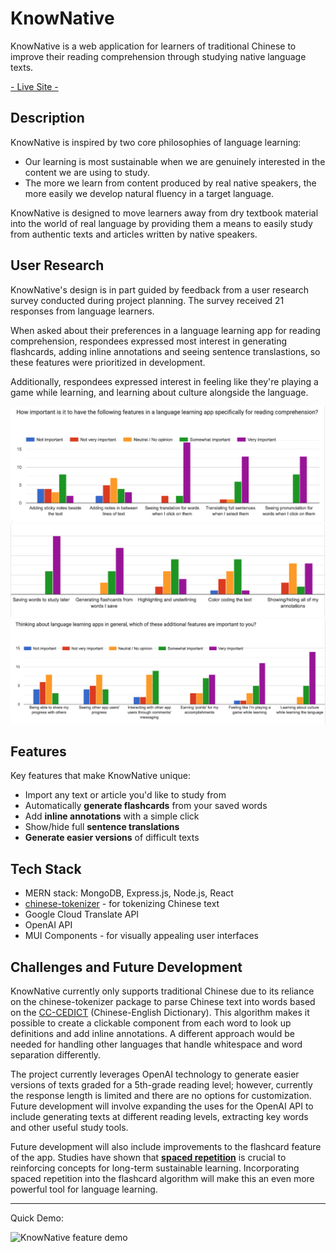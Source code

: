 # KnowNative

KnowNative is a web application for learners of traditional Chinese to improve their reading comprehension through studying native language texts.

[ - Live Site - ](https://knownative-730586de0f29.herokuapp.com/)

## Description

KnowNative is inspired by two core philosophies of language learning: 

* Our learning is most sustainable when we are genuinely interested in the content we are using to study.
* The more we learn from content produced by real native speakers, the more easily we develop natural fluency in a target language.

KnowNative is designed to move learners away from dry textbook material into the world of real language by providing them a means to easily study from authentic texts and articles written by native speakers.

## User Research

KnowNative's design is in part guided by feedback from a user research survey conducted during project planning. The survey received 21 responses from language learners.

When asked about their preferences in a language learning app for reading comprehension, respondees expressed most interest in generating flashcards, adding inline annotations and seeing sentence translastions, so these features were prioritized in development.

Additionally, respondees expressed interest in feeling like they're playing a game while learning, and learning about culture alongside the language.

![User Research Survey](/public/images/chart1.png)
![User Research Survey](/public/images/chart2.png)
![User Research Survey](/public/images/chart3.png)

## Features

Key features that make KnowNative unique:
- Import any text or article you'd like to study from
- Automatically **generate flashcards** from your saved words
- Add **inline annotations** with a simple click
- Show/hide full **sentence translations**
- **Generate easier versions** of difficult texts

## Tech Stack
- MERN stack: MongoDB, Express.js, Node.js, React
- [chinese-tokenizer](https://github.com/yishn/chinese-tokenizer) - for tokenizing Chinese text
- Google Cloud Translate API
- OpenAI API
- MUI Components - for visually appealing user interfaces

## Challenges and Future Development

KnowNative currently only supports traditional Chinese due to its reliance on the chinese-tokenizer package to parse Chinese text into words based on the [CC-CEDICT](https://www.mdbg.net/chinese/dictionary?page=cc-cedict) (Chinese-English Dictionary). This algorithm makes it possible to create a clickable component from each word to look up definitions and add inline annotations. A different approach would be needed for handling other languages that handle whitespace and word separation differently.

The project currently leverages OpenAI technology to generate easier versions of texts graded for a 5th-grade reading level; however, currently the response length is limited and there are no options for customization. Future development will involve expanding the uses for the OpenAI API to include generating texts at different reading levels, extracting key words and other useful study tools.

Future development will also include improvements to the flashcard feature of the app. Studies have shown that [**spaced repetition**](https://www.babbel.com/en/magazine/spaced-repetition-language-learning) is crucial to reinforcing concepts for long-term sustainable learning. Incorporating spaced repetition into the flashcard algorithm will make this an even more powerful tool for language learning.

<hr> 

Quick Demo:

![KnowNative feature demo](/public/images/kn-runthru.gif)